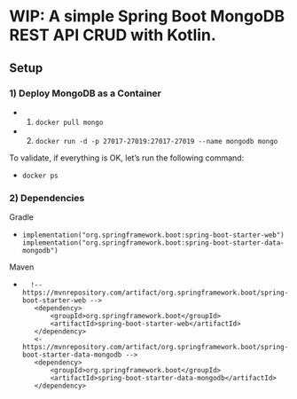 # WIP: A simple Spring Boot MongoDB REST API CRUD with Kotlin.

## Setup
### 1) Deploy MongoDB as a Container

- 1) `docker pull mongo`
- 2) `docker run -d -p 27017-27019:27017-27019 --name mongodb mongo`

To validate, if everything is OK, let’s run the following command:
- `docker ps`

### 2) Dependencies
Gradle
- ```
  implementation("org.springframework.boot:spring-boot-starter-web")
  implementation("org.springframework.boot:spring-boot-starter-data-mongodb")
  ```

Maven
- ```
    !-- https://mvnrepository.com/artifact/org.springframework.boot/spring-boot-starter-web -->
	 <dependency>
         <groupId>org.springframework.boot</groupId>
         <artifactId>spring-boot-starter-web</artifactId>
	 </dependency>
     <- https://mvnrepository.com/artifact/org.springframework.boot/spring-boot-starter-data-mongodb -->
	 <dependency>
	     <groupId>org.springframework.boot</groupId>
		 <artifactId>spring-boot-starter-data-mongodb</artifactId>
	 </dependency>
  ```

